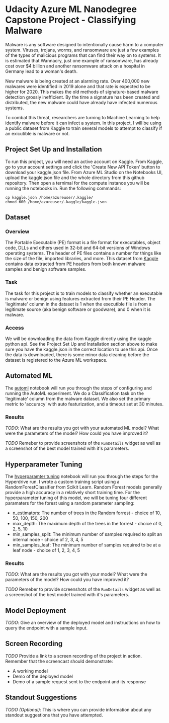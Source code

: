 # Udacity Azure ML Nanodegree Capstone Project - Classifying Malware

Malware is any software designed to intentionally cause harm to a computer system. Viruses, trojans, worms, and ransomware are just a few examples of the types of malicious programs that can find their way on to systems. It is estimated that Wannacry, just one example of ransomware, has already cost over $4 billion and another ransomware attack on a hospital in Germany lead to a woman's death. 

New malware is being created at an alarming rate. Over 400,000 new malwares were identified in 2019 alone and that rate is expected to be higher for 2020. This makes the old methods of signature-based malware detection grossly inefficient. By the time a signature has been created and distributed, the new malware could have already have infected numerous systems. 

To combat this threat, researchers are turning to Machine Learning to help identify malware before it can infect a system. In this project, I will be using a public dataset from Kaggle to train several models to attempt to classify if an exicutible is malware or not. 

## Project Set Up and Installation
To run this project, you will need an active account on Kaggle. From Kaggle, go to your account settings and click the 'Create New API Token' button to download your kaggle.json file. From Azure ML Studio on the Notebooks UI, upload the kaggle.json file and the whole directory from this github repository. Then open a ternimal for the compute instance you will be running the notebooks in. Run the following commands: 

```
cp kaggle.json /home/azureuser/.kaggle/
chmod 600 /home/azureuser/.kaggle/kaggle.json
```

## Dataset

### Overview
The Portable Executable (PE) format is a file format for executables, object code, DLLs and others used in 32-bit and 64-bit versions of Windows operating systems. The header of PE files contains a number for things like the size of the file, imported libraries, and more. This dataset from [Kaggle](https://www.kaggle.com/divg07/malware-analysis-dataset) contains data extracted from PE headers from both known malware samples and benign software samples.

### Task
The task for this project is to train models to classify whether an executable is malware or benign using features extracted from their PE Header. The 'legitimate' column in the dataset is 1 when the executible file is from a legitimate source (aka benign software or goodware), and 0 when it is malware.  

### Access
We will be downloading the data from Kaggle directly using the kaggle python api. See the Project Set Up and Installation section above to make sure you have the kaggle.json in the correct location to use this api. Once the data is downloaded, there is some minor data cleaning before the dataset is registered to the Azure ML workspace. 

## Automated ML
The [automl](https://github.com/DrewAumick/nd00333-capstone/blob/master/automl.ipynb) notebook will run you through the steps of configuring and running the AutoML experiment. We do a Classification task on the 'legitimate' column from the malware dataset. We also set the primary metric to 'accuracy' with auto featurization, and a timeout set at 30 minutes.

### Results
*TODO*: What are the results you got with your automated ML model? What were the parameters of the model? How could you have improved it?

*TODO* Remeber to provide screenshots of the `RunDetails` widget as well as a screenshot of the best model trained with it's parameters.

## Hyperparameter Tuning
The [hyperparamter tuning](https://github.com/DrewAumick/nd00333-capstone/blob/master/hyperparameter_tuning.ipynb) notebook will run you through the steps for the Hyperdrive run. I wrote a custom training script using a RandomForestClassifier from Scikit Learn. Random Forest models generally provide a high accuracy in a relatively short training time. For the hyperparameter tuning of this model, we will be tuning four different paramaters for the forest using a random parameter sampling:
* n_estimators: The number of trees in the Random forrest - choice of 10, 50, 100, 150, 200
* max_depth: The maximum depth of the trees in the forrest - choice of 0, 2, 5, 10
* min_samples_split: The minimum number of samples required to split an internal node - choice of 2, 3, 4, 5
* min_samples_leaf: The minimum number of samples required to be at a leaf node - choice of 1, 2, 3, 4, 5

### Results
*TODO*: What are the results you got with your model? What were the parameters of the model? How could you have improved it?

*TODO* Remeber to provide screenshots of the `RunDetails` widget as well as a screenshot of the best model trained with it's parameters.

## Model Deployment
*TODO*: Give an overview of the deployed model and instructions on how to query the endpoint with a sample input.

## Screen Recording
*TODO* Provide a link to a screen recording of the project in action. Remember that the screencast should demonstrate:
- A working model
- Demo of the deployed  model
- Demo of a sample request sent to the endpoint and its response

## Standout Suggestions
*TODO (Optional):* This is where you can provide information about any standout suggestions that you have attempted.
